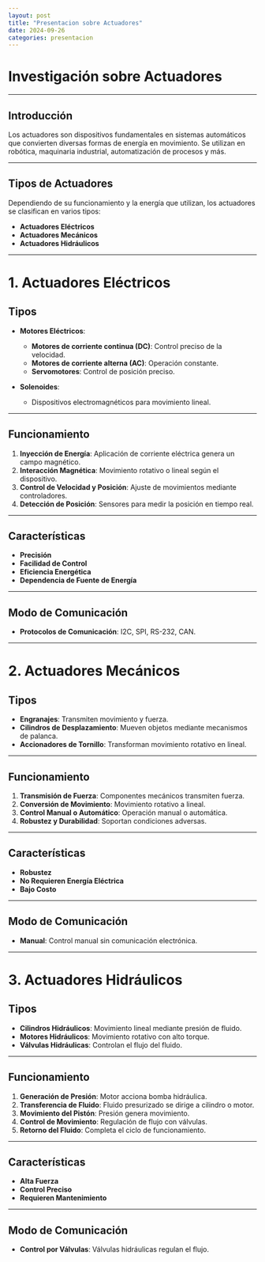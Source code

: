 ```yaml
---
layout: post
title: "Presentacion sobre Actuadores"
date: 2024-09-26
categories: presentacion
---
```


# Investigación sobre Actuadores

---

## Introducción
Los actuadores son dispositivos fundamentales en sistemas automáticos que convierten diversas formas de energía en movimiento. Se utilizan en robótica, maquinaria industrial, automatización de procesos y más.

---

## Tipos de Actuadores
Dependiendo de su funcionamiento y la energía que utilizan, los actuadores se clasifican en varios tipos:

- **Actuadores Eléctricos**
- **Actuadores Mecánicos**
- **Actuadores Hidráulicos**

---

# 1. Actuadores Eléctricos

## Tipos
- **Motores Eléctricos**:
  - **Motores de corriente continua (DC)**: Control preciso de la velocidad.
  - **Motores de corriente alterna (AC)**: Operación constante.
  - **Servomotores**: Control de posición preciso.

- **Solenoides**:
  - Dispositivos electromagnéticos para movimiento lineal.

---

## Funcionamiento
1. **Inyección de Energía**: Aplicación de corriente eléctrica genera un campo magnético.
2. **Interacción Magnética**: Movimiento rotativo o lineal según el dispositivo.
3. **Control de Velocidad y Posición**: Ajuste de movimientos mediante controladores.
4. **Detección de Posición**: Sensores para medir la posición en tiempo real.

---

## Características
- **Precisión**
- **Facilidad de Control**
- **Eficiencia Energética**
- **Dependencia de Fuente de Energía**

---

## Modo de Comunicación
- **Protocolos de Comunicación**: I2C, SPI, RS-232, CAN.

---

# 2. Actuadores Mecánicos

## Tipos
- **Engranajes**: Transmiten movimiento y fuerza.
- **Cilindros de Desplazamiento**: Mueven objetos mediante mecanismos de palanca.
- **Accionadores de Tornillo**: Transforman movimiento rotativo en lineal.

---

## Funcionamiento
1. **Transmisión de Fuerza**: Componentes mecánicos transmiten fuerza.
2. **Conversión de Movimiento**: Movimiento rotativo a lineal.
3. **Control Manual o Automático**: Operación manual o automática.
4. **Robustez y Durabilidad**: Soportan condiciones adversas.

---

## Características
- **Robustez**
- **No Requieren Energía Eléctrica**
- **Bajo Costo**

---

## Modo de Comunicación
- **Manual**: Control manual sin comunicación electrónica.

---

# 3. Actuadores Hidráulicos

## Tipos
- **Cilindros Hidráulicos**: Movimiento lineal mediante presión de fluido.
- **Motores Hidráulicos**: Movimiento rotativo con alto torque.
- **Válvulas Hidráulicas**: Controlan el flujo del fluido.

---

## Funcionamiento
1. **Generación de Presión**: Motor acciona bomba hidráulica.
2. **Transferencia de Fluido**: Fluido presurizado se dirige a cilindro o motor.
3. **Movimiento del Pistón**: Presión genera movimiento.
4. **Control de Movimiento**: Regulación de flujo con válvulas.
5. **Retorno del Fluido**: Completa el ciclo de funcionamiento.

---

## Características
- **Alta Fuerza**
- **Control Preciso**
- **Requieren Mantenimiento**

---

## Modo de Comunicación
- **Control por Válvulas**: Válvulas hidráulicas regulan el flujo.

